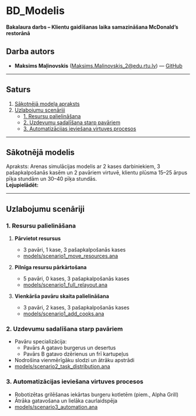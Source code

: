 # BD_Modelis  
**Bakalaura darbs – Klientu gaidīšanas laika samazināšana McDonald’s restorānā**

## Darba autors
- **Maksims Maļinovskis** (Maksims.Malinovskis_2@edu.rtu.lv) — [GitHub](https://github.com/maximalian)

---

## Saturs
1. [Sākotnējā modeļa apraksts](#sākotnējā-modelis)  
2. [Uzlabojumu scenāriji](#uzlabojumu-scenāriji)  
   - [1. Resursu palielināšana](#1-resursu-palielināšana)  
   - [2. Uzdevumu sadalīšana starp pavāriem](#2-uzdevumu-sadalīšana-starp-pavāriem)  
   - [3. Automatizācijas ieviešana virtuves procesos](#3-automatizācijas-ieviešana-virtuves-procesos)  

---

## Sākotnējā modelis
Apraksts: Arenas simulācijas modelis ar 2 kases darbiniekiem, 3 pašapkalpošanās kasēm un 2 pavāriem virtuvē, klientu plūsma 15–25 ārpus pīķa stundām un 30–40 pīķa stundās.  
**Lejupielādēt:** [](https://github.com/maximalian/BD_Modelis/blob/main/ModelSak_BD_MM.doe)

---

## Uzlabojumu scenāriji

### 1. Resursu palielināšana
1. **Pārvietot resursus**  
   - 3 pavāri, 1 kase, 3 pašapkalpošanās kases  
   - [models/scenario1_move_resources.ana](./models/scenario1_move_resources.ana)

2. **Pilnīga resursu pārkārtošana**  
   - 5 pavāri, 0 kases, 3 pašapkalpošanās kases  
   - [models/scenario1_full_relayout.ana](./models/scenario1_full_relayout.ana)

3. **Vienkārša pavāru skaita palielināšana**  
   - 3 pavāri, 2 kases, 3 pašapkalpošanās kases  
   - [models/scenario1_add_cooks.ana](./models/scenario1_add_cooks.ana)

### 2. Uzdevumu sadalīšana starp pavāriem
- Pavāru specializācija:  
  - Pavārs A gatavo burgerus un desertus  
  - Pavārs B gatavo dzērienus un frī kartupeļus  
- Nodrošina vienmērīgāku slodzi un ātrāku apstrādi  
- [models/scenario2_task_distribution.ana](./models/scenario2_task_distribution.ana)

### 3. Automatizācijas ieviešana virtuves procesos
- Robotizētas grilēšanas iekārtas burgeru kotletēm (piem., Alpha Grill)  
- Ātrāka gatavošana un lielāka caurlaidspēja  
- [models/scenario3_automation.ana](./models/scenario3_automation.ana)

